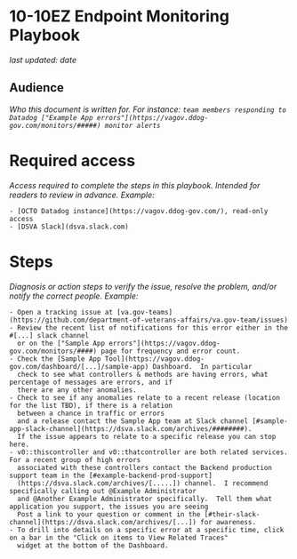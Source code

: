 # 10-10EZ Endpoint Monitoring Playbook
_last updated: date_  

## Audience 
_Who this document is written for.  For instance: `team members responding to Datadog ["Example App errors"](https://vagov.ddog-gov.com/monitors/#####) monitor alerts`_  

# Required access
_Access required to complete the steps in this playbook.  Intended for readers to review in advance.  Example:_   
```
- [OCTO Datadog instance](https://vagov.ddog-gov.com/), read-only access
- [DSVA Slack](dsva.slack.com)
```   

# Steps
_Diagnosis or action steps to verify the issue, resolve the problem, and/or notify the correct people.  Example:_  
```
- Open a tracking issue at [va.gov-teams](https://github.com/department-of-veterans-affairs/va.gov-team/issues)   
- Review the recent list of notifications for this error either in the #[...] slack channel
  or on the ["Sample App errors"](https://vagov.ddog-gov.com/monitors/####) page for frequency and error count.
- Check the [Sample App Tool](https://vagov.ddog-gov.com/dashboard/[...]/sample-app) Dashboard.  In particular
  check to see what controllers & methods are having errors, what percentage of messages are errors, and if
  there are any other anomalies.
- Check to see if any anomalies relate to a recent release (location for the list TBD), if there is a relation
  between a chance in traffic or errors
  and a release contact the Sample App team at Slack channel [#sample-app-slack-channel](https://dsva.slack.com/archives/########).
  If the issue appears to relate to a specific release you can stop here.  
- v0::thiscontroller and v0::thatcontroller are both related services.  For a recent group of high errors 
  associated with these controllers contact the Backend production support team in the [#example-backend-prod-support] 
  (https://dsva.slack.com/archives/[.....]) channel.  I recommend specifically calling out @Example Administrator
  and @Another Example Administrator specifically.  Tell them what application you support, the issues you are seeing
  Post a link to your question or comment in the [#their-slack-channel](https://dsva.slack.com/archives/[...]) for awareness.
- To drill into details on a specific error at a specific time, click on a bar in the "Click on items to View Related Traces"
  widget at the bottom of the Dashboard.  
```
